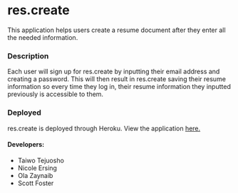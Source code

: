 # res.create

This application helps users create a resume document after they enter all the needed information.


### Description

Each user will sign up for res.create by inputting their email address and creating a password. This will then result in res.create saving their resume information so every time they log in, their resume information they inputted previously is accessible to them. 

### Deployed

res.create is deployed through Heroku. View the application [here.](https://res-create.herokuapp.com/)

#### Developers:
* Taiwo Tejuosho
* Nicole Ersing
* Ola Zaynaib  
* Scott Foster   





